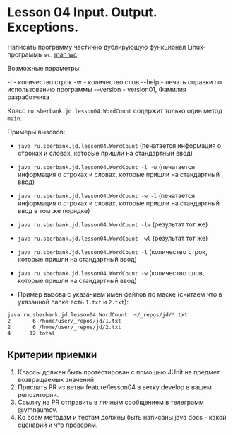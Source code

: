 # Lesson 04 Input. Output. Exceptions.


Написать программу частично дублирующую функционал Linux-программы `wc`.
[man wc](https://www.opennet.ru/man.shtml?topic=wc&category=1&russian=2)

Возможные параметры:

-l - количество строк
-w - количество слов
--help - печать справки по использованию программы
--version - version01, Фамилия разработчика

Класс `ru.sberbank.jd.lesson04.WordCount` содержит только один метод `main`. 

Примеры вызовов:

* `java ru.sberbank.jd.lesson04.WordCount` (печатается информация о строках и словах, которые пришли на стандартный ввод)
* `java ru.sberbank.jd.lesson04.WordCount -l -w` (печатается информация о строках и словах, которые пришли на стандартный ввод)
* `java ru.sberbank.jd.lesson04.WordCount -w -l` (печатается информация о строках и словах, которые пришли на стандартный ввод 
в том же порядке)
* `java ru.sberbank.jd.lesson04.WordCount -lw` (результат тот же)
* `java ru.sberbank.jd.lesson04.WordCount -wl` (результат тот же)
* `java ru.sberbank.jd.lesson04.WordCount -l` (количество строк, которые пришли на стандартный ввод)
* `java ru.sberbank.jd.lesson04.WordCount -w` (количество слов, которые пришли на стандартный ввод)

*  Пример вызова с указанием имен файлов по маске 
(считаем что в указанной папке есть `1.txt` и `2.txt`):

```
java ru.sberbank.jd.lesson04.WordCount  ~/_repos/jd/*.txt
2       6 /home/user/_repos/jd/1.txt
2       6 /home/user/_repos/jd/2.txt
4      12 total
```


## Критерии приемки

1. Классы должен быть протестирован с помощью JUnit на предмет возвращаемых значений.
2. Прислать PR из ветви feature/lesson04 в ветку develop в вашем репозитории.
3. Cсылку на PR отправить в личным сообщением в телеграмм @vmnaumov.
4. Ко всем методам и тестам должны быть написаны java docs - какой сценарий и что проверям.
